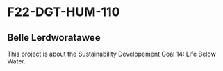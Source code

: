 # F22-DGT-HUM-110

## Belle Lerdworatawee 
This project is about the Sustainability Developement Goal 14: Life Below Water.
